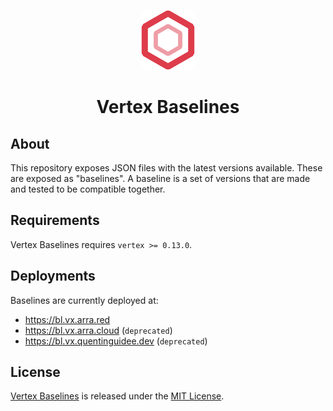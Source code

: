 <p align="center">
    <img height="96" src="https://github.com/vertex-center/vertex-design/raw/main/logos/transparent/vertex_logo_transparent.png" alt="Vertex logo" />
</p>
<h1 align="center">Vertex Baselines</h1>

## About

This repository exposes JSON files with the latest versions available. These are exposed as "baselines". A baseline is a set of versions that are made and tested to be compatible together.

## Requirements

Vertex Baselines requires `vertex >= 0.13.0`.

## Deployments

Baselines are currently deployed at:

- https://bl.vx.arra.red
- https://bl.vx.arra.cloud (`deprecated`)
- https://bl.vx.quentinguidee.dev (`deprecated`)

## License

[Vertex Baselines](https://github.com/vertex-center/baselines) is released under the [MIT License](./LICENSE.md).
